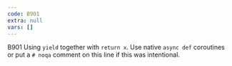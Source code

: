 ```yaml
---
code: B901
extra: null
vars: []
---
```


B901 Using `yield` together with `return x`. Use native `async def` coroutines or put a `# noqa` comment on this line if this was intentional.
